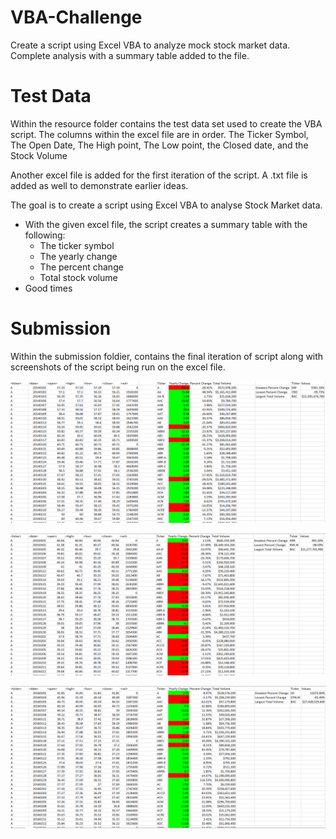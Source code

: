 # VBA-Challenge
Create a script using Excel VBA to analyze mock stock market data. Complete analysis with a summary table added to the file.

# Test Data

Within the resource folder contains the test data set used to create the VBA script.
The columns within the excel file are in order. The Ticker Symbol, The Open Date, The High point, The Low point, the Closed date, and the Stock Volume

Another excel file is added for the first iteration of the script. A .txt file is added as well to demonstrate earlier ideas.

The goal is to create a script using Excel VBA to analyse Stock Market data.

* With the given excel file, the script creates a summary table with the following:
  * The ticker symbol
  * The yearly change
  * The percent change
  * Total stock volume
* Good times

# Submission
Within the submission foldier, contains the final iteration of script along with screenshots of the script being run on the excel file.

![2014 Stock Image](Submission/2014_stock.png)

![2015 Stock Image](Submission/2015_stock.png)

![2016 Stock Image](Submission/2016_stock.png)
